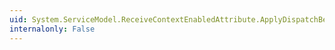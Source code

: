 ```yaml
---
uid: System.ServiceModel.ReceiveContextEnabledAttribute.ApplyDispatchBehavior(System.ServiceModel.Description.OperationDescription,System.ServiceModel.Dispatcher.DispatchOperation)
internalonly: False
---
```

